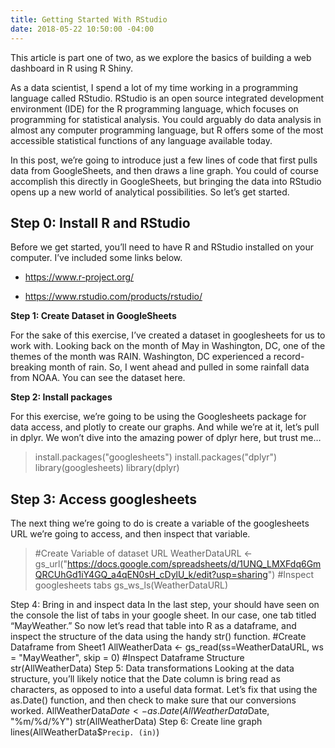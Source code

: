```yaml
---
title: Getting Started With RStudio
date: 2018-05-22 10:50:00 -04:00
---
```


This article is part one of two, as we explore the basics of building a web dashboard in R using R Shiny.

As a data scientist, I spend a lot of my time working in a programming language called RStudio. RStudio is an open source integrated development environment (IDE) for the R programming language, which focuses on programming for statistical analysis. You could arguably do data analysis in almost any computer programming language, but R offers some of the most accessible statistical functions of any language available today.

In this post, we’re going to introduce just a few lines of code that first pulls data from GoogleSheets, and then draws a line graph. You could of course accomplish this directly in GoogleSheets, but bringing the data into RStudio opens up a new world of analytical possibilities. So let’s get started.

## Step 0: Install R and RStudio

Before we get started, you’ll need to have R and RStudio installed on your computer. I’ve included some links below.

* https://www.r-project.org/

* https://www.rstudio.com/products/rstudio/

**Step 1: Create Dataset in GoogleSheets**

For the sake of this exercise, I’ve created a dataset in googlesheets for us to work with. Looking back on the month of May in Washington, DC, one of the themes of the month was RAIN. Washington, DC experienced a record-breaking month of rain. So, I went ahead and pulled in some rainfall data from NOAA. You can see the dataset here.

**Step 2: Install packages**

For this exercise, we’re going to be using the Googlesheets package for data access, and plotly to create our graphs. And while we’re at it, let’s pull in dplyr. We won’t dive into the amazing power of dplyr here, but trust me…

> install.packages("googlesheets")
> install.packages("dplyr")
> library(googlesheets)
> library(dplyr)

## Step 3: Access googlesheets

The next thing we’re going to do is create a variable of the googlesheets URL we’re going to access, and then inspect that variable.

> #Create Variable of dataset URL
> WeatherDataURL <- gs_url("https://docs.google.com/spreadsheets/d/1UNQ_LMXFdq6GmQRCUhGd1iY4GQ_a4qEN0sH_cDylU_k/edit?usp=sharing")
> \#Inspect googlesheets tabs
> gs_ws_ls(WeatherDataURL)
> 

Step 4: Bring in and inspect data
In the last step, your should have seen on the console the list of tabs in your google sheet. In our case, one tab titled “MayWeather.” So now let’s read that table into R as a dataframe, and inspect the structure of the data using the handy str() function.
\#Create Dataframe from Sheet1
AllWeatherData <-  gs_read(ss=WeatherDataURL, ws = "MayWeather", skip = 0)
\#Inspect Dataframe Structure
str(AllWeatherData)
Step 5: Data transformations
Looking at the data structure, you’ll likely notice that the Date column is bring read as characters, as opposed to into a useful data format. Let’s fix that using the as.Date() function, and then check to make sure that our conversions worked.
AllWeatherData$Date <- as.Date(AllWeatherData$Date, "%m/%d/%Y")
str(AllWeatherData)
Step 6: Create line graph
lines(AllWeatherData$`Precip. (in)`)